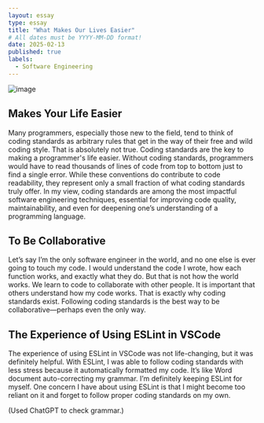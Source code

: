 ```yaml
---
layout: essay
type: essay
title: "What Makes Our Lives Easier"
# All dates must be YYYY-MM-DD format!
date: 2025-02-13
published: true
labels:
  - Software Engineering
---
```

![image](https://github.com/user-attachments/assets/f3ed6c1f-e292-415c-9cec-871b3021c43d)

## Makes Your Life Easier
Many programmers, especially those new to the field, tend to think of coding standards as arbitrary rules that get in the way of their free and wild coding style. That is absolutely not true. Coding standards are the key to making a programmer's life easier. Without coding standards, programmers would have to read thousands of lines of code from top to bottom just to find a single error. While these conventions do contribute to code readability, they represent only a small fraction of what coding standards truly offer. In my view, coding standards are among the most impactful software engineering techniques, essential for improving code quality, maintainability, and even for deepening one’s understanding of a programming language.

## To Be Collaborative
Let’s say I’m the only software engineer in the world, and no one else is ever going to touch my code. I would understand the code I wrote, how each function works, and exactly what they do. But that is not how the world works. We learn to code to collaborate with other people. It is important that others understand how my code works. That is exactly why coding standards exist. Following coding standards is the best way to be collaborative—perhaps even the only way.

## The Experience of Using ESLint in VSCode
The experience of using ESLint in VSCode was not life-changing, but it was definitely helpful. With ESLint, I was able to follow coding standards with less stress because it automatically formatted my code. It’s like Word document auto-correcting my grammar. I’m definitely keeping ESLint for myself. One concern I have about using ESLint is that I might become too reliant on it and forget to follow proper coding standards on my own.

(Used ChatGPT to check grammar.)
